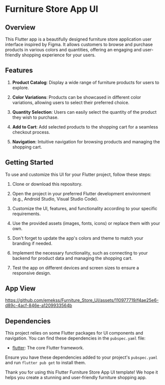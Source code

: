 # Furniture Store App UI

## Overview

This Flutter app is a beautifully designed furniture store application user interface inspired by Figma. It allows customers to browse and purchase products in various colors and quantities, offering an engaging and user-friendly shopping experience for your users.

## Features

1. **Product Catalog**: Display a wide range of furniture products for users to explore.

2. **Color Variations**: Products can be showcased in different color variations, allowing users to select their preferred choice.

3. **Quantity Selection**: Users can easily select the quantity of the product they wish to purchase.

4. **Add to Cart**: Add selected products to the shopping cart for a seamless checkout process.

5. **Navigation**: Intuitive navigation for browsing products and managing the shopping cart.

## Getting Started

To use and customize this UI for your Flutter project, follow these steps:

1. Clone or download this repository.

2. Open the project in your preferred Flutter development environment (e.g., Android Studio, Visual Studio Code).

3. Customize the UI, features, and functionality according to your specific requirements.

4. Use the provided assets (images, fonts, icons) or replace them with your own.

5. Don't forget to update the app's colors and theme to match your branding if needed.

6. Implement the necessary functionality, such as connecting to your backend for product data and managing the shopping cart.

7. Test the app on different devices and screen sizes to ensure a responsive design.

## App View


https://github.com/emekss/Furniture_Store_UI/assets/110977719/f4ae25e6-d89c-4acf-846e-a1209933564b



## Dependencies

This project relies on some Flutter packages for UI components and navigation. You can find these dependencies in the `pubspec.yaml` file:

- [flutter](https://flutter.dev/): The core Flutter framework.

Ensure you have these dependencies added to your project's `pubspec.yaml` and run `flutter pub get` to install them.



Thank you for using this Flutter Furniture Store App UI template! We hope it helps you create a stunning and user-friendly furniture shopping app.
